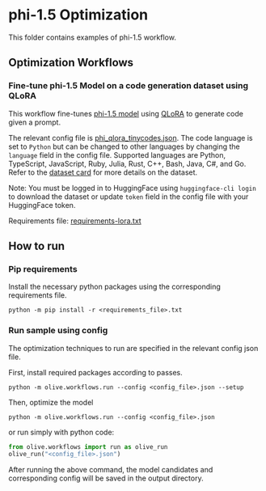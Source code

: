 # phi-1.5 Optimization
This folder contains examples of phi-1.5 workflow.

## Optimization Workflows
### Fine-tune  phi-1.5 Model on a code generation dataset using QLoRA
This workflow fine-tunes [phi-1.5 model](https://huggingface.co/microsoft/phi-1_5) using [QLoRA](https://arxiv.org/abs/2305.14314) to generate code given a prompt.

The relevant config file is [phi_qlora_tinycodes.json](phi_qlora_tinycodes.json). The code language is set to `Python` but can be changed to other languages by changing the `language` field in the config file.
Supported languages are Python, TypeScript, JavaScript, Ruby, Julia, Rust, C++, Bash, Java, C#, and Go. Refer to the [dataset card](https://huggingface.co/datasets/nampdn-ai/tiny-codes) for more details on the dataset.

Note: You must be logged in to HuggingFace using `huggingface-cli login` to download the dataset or update `token` field in the config file with your HuggingFace token.

Requirements file: [requirements-lora.txt](requirements-lora.txt)

## How to run
### Pip requirements
Install the necessary python packages using the corresponding requirements file.
```
python -m pip install -r <requirements_file>.txt
```

### Run sample using config

The optimization techniques to run are specified in the relevant config json file.

First, install required packages according to passes.
```
python -m olive.workflows.run --config <config_file>.json --setup
```

Then, optimize the model
```
python -m olive.workflows.run --config <config_file>.json
```

or run simply with python code:
```python
from olive.workflows import run as olive_run
olive_run("<config_file>.json")
```

After running the above command, the model candidates and corresponding config will be saved in the output directory.
